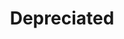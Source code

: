 ---
ee_id_show: '237'
title: Depreciated
url: depreciated
live_url:
year: '2009'
venue: NiMK
state_country: Amsterdam
type:
dates:
wwwnews:
wwweblast:
pitch: 'Small all moving image survey show. '
ps:
download:
layout: shows
---